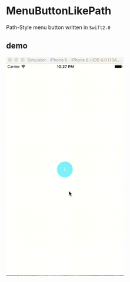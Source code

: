 # MenuButtonLikePath

Path-Style menu button written in `Swift2.0`

## demo
![demo](https://github.com/nixnoughtnothing/MenuButtonLikePath/blob/master/ScreenRecording.gif)
